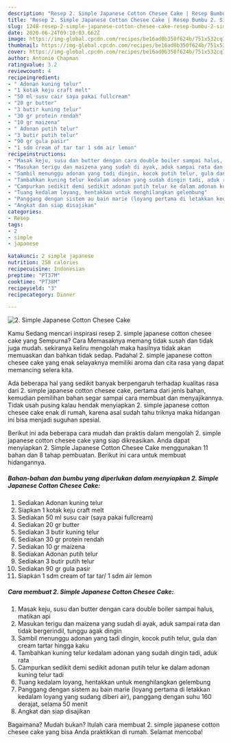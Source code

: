 ```yaml
---
description: "Resep 2. Simple Japanese Cotton Chesee Cake | Resep Bumbu 2. Simple Japanese Cotton Chesee Cake Yang Bikin Ngiler"
title: "Resep 2. Simple Japanese Cotton Chesee Cake | Resep Bumbu 2. Simple Japanese Cotton Chesee Cake Yang Bikin Ngiler"
slug: 1248-resep-2-simple-japanese-cotton-chesee-cake-resep-bumbu-2-simple-japanese-cotton-chesee-cake-yang-bikin-ngiler
date: 2020-06-24T09:10:03.662Z
image: https://img-global.cpcdn.com/recipes/be16ad0b350f624b/751x532cq70/2-simple-japanese-cotton-chesee-cake-foto-resep-utama.jpg
thumbnail: https://img-global.cpcdn.com/recipes/be16ad0b350f624b/751x532cq70/2-simple-japanese-cotton-chesee-cake-foto-resep-utama.jpg
cover: https://img-global.cpcdn.com/recipes/be16ad0b350f624b/751x532cq70/2-simple-japanese-cotton-chesee-cake-foto-resep-utama.jpg
author: Antonio Chapman
ratingvalue: 3.2
reviewcount: 4
recipeingredient:
- " Adonan kuning telur"
- "1 kotak keju craft melt"
- "50 ml susu cair saya pakai fullcream"
- "20 gr butter"
- "3 butir kuning telur"
- "30 gr protein rendah"
- "10 gr maizena"
- " Adonan putih telur"
- "3 butir putih telur"
- "90 gr gula pasir"
- "1 sdm cream of tar tar 1 sdm air lemon"
recipeinstructions:
- "Masak keju, susu dan butter dengan cara double boiler sampai halus, matikan api"
- "Masukan terigu dan maizena yang sudah di ayak, aduk sampai rata dan tidak bergerindil, tunggu agak dingin"
- "Sambil menunggu adonan yang tadi dingin, kocok putih telur, gula dan cream tartar hingga kaku"
- "Tambahkan kuning telur kedalam adonan yang sudah dingin tadi, aduk rata"
- "Campurkan sedikit demi sedikit adonan putih telur ke dalam adonan kuning telur tadi"
- "Tuang kedalam loyang, hentakkan untuk menghilangkan gelembung"
- "Panggang dengan sistem au bain marie (loyang pertama di letakkan kedalam loyang yang sudang diberi air), panggang dengan suhu 160 derajat, selama 50 menit"
- "Angkat dan siap disajikan"
categories:
- Resep
tags:
- 2
- simple
- japanese

katakunci: 2 simple japanese 
nutrition: 258 calories
recipecuisine: Indonesian
preptime: "PT37M"
cooktime: "PT38M"
recipeyield: "3"
recipecategory: Dinner

---
```



![2. Simple Japanese Cotton Chesee Cake](https://img-global.cpcdn.com/recipes/be16ad0b350f624b/751x532cq70/2-simple-japanese-cotton-chesee-cake-foto-resep-utama.jpg)

Kamu Sedang mencari inspirasi resep 2. simple japanese cotton chesee cake yang Sempurna? Cara Memasaknya memang tidak susah dan tidak juga mudah. sekiranya keliru mengolah maka hasilnya tidak akan memuaskan dan bahkan tidak sedap. Padahal 2. simple japanese cotton chesee cake yang enak selayaknya memiliki aroma dan cita rasa yang dapat memancing selera kita.



Ada beberapa hal yang sedikit banyak berpengaruh terhadap kualitas rasa dari 2. simple japanese cotton chesee cake, pertama dari jenis bahan, kemudian pemilihan bahan segar sampai cara membuat dan menyajikannya. Tidak usah pusing kalau hendak menyiapkan 2. simple japanese cotton chesee cake enak di rumah, karena asal sudah tahu triknya maka hidangan ini bisa menjadi suguhan spesial.


Berikut ini ada beberapa cara mudah dan praktis dalam mengolah 2. simple japanese cotton chesee cake yang siap dikreasikan. Anda dapat menyiapkan 2. Simple Japanese Cotton Chesee Cake menggunakan 11 bahan dan 8 tahap pembuatan. Berikut ini cara untuk membuat hidangannya.

<!--inarticleads1-->

##### Bahan-bahan dan bumbu yang diperlukan dalam menyiapkan 2. Simple Japanese Cotton Chesee Cake:

1. Sediakan  Adonan kuning telur
1. Siapkan 1 kotak keju craft melt
1. Sediakan 50 ml susu cair (saya pakai fullcream)
1. Sediakan 20 gr butter
1. Sediakan 3 butir kuning telur
1. Sediakan 30 gr protein rendah
1. Sediakan 10 gr maizena
1. Sediakan  Adonan putih telur
1. Sediakan 3 butir putih telur
1. Sediakan 90 gr gula pasir
1. Siapkan 1 sdm cream of tar tar/ 1 sdm air lemon




<!--inarticleads2-->

##### Cara membuat 2. Simple Japanese Cotton Chesee Cake:

1. Masak keju, susu dan butter dengan cara double boiler sampai halus, matikan api
1. Masukan terigu dan maizena yang sudah di ayak, aduk sampai rata dan tidak bergerindil, tunggu agak dingin
1. Sambil menunggu adonan yang tadi dingin, kocok putih telur, gula dan cream tartar hingga kaku
1. Tambahkan kuning telur kedalam adonan yang sudah dingin tadi, aduk rata
1. Campurkan sedikit demi sedikit adonan putih telur ke dalam adonan kuning telur tadi
1. Tuang kedalam loyang, hentakkan untuk menghilangkan gelembung
1. Panggang dengan sistem au bain marie (loyang pertama di letakkan kedalam loyang yang sudang diberi air), panggang dengan suhu 160 derajat, selama 50 menit
1. Angkat dan siap disajikan




Bagaimana? Mudah bukan? Itulah cara membuat 2. simple japanese cotton chesee cake yang bisa Anda praktikkan di rumah. Selamat mencoba!
